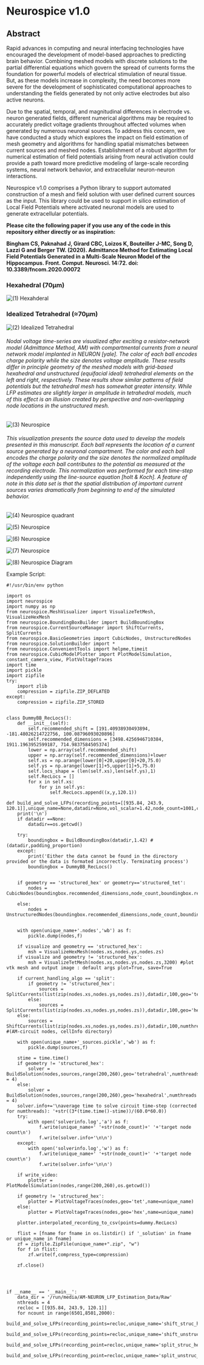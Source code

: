 # Neurospice v1.0

## Abstract
Rapid advances in computing and neural interfacing technologies have encouraged the development of model-based approaches to predicting brain behavior. Combining meshed models with discrete solutions to the partial differential equations which govern the spread of currents forms the foundation for powerful models of electrical stimulation of neural tissue. But, as these models increase in complexity, the need becomes more severe for the development of sophisticated computational approaches to understanding the fields generated by not only active electrodes but also active neurons. 

Due to the spatial, temporal, and magnitudinal differences in electrode vs. neuron generated fields, different numerical algorithms may be required to accurately predict voltage gradients throughout affected volumes when generated by numerous neuronal sources. To address this concern, we have conducted a study which explores the impact on field estimation of mesh geometry and algorithms for handling spatial mismatches between current sources and meshed nodes. Establishment of a robust algorithm for numerical estimation of field potentials arising from neural activation could provide a path toward more predictive modeling of large-scale recording systems, neural network behavior, and extracellular neuron-neuron interactions.

Neurospice v1.0 comprises a Python library to support automated construction of a mesh and field solution with user defined current sources as the input. This library could be used to support in silico estimation of Local Field Potentials where activated neuronal models are used to generate extracellular potentials.


**Please cite the following paper if you use any of the code in this repository either directly or as inspiration:**

**Bingham CS, Paknahad J, Girard CBC, Loizos K, Bouteiller J-MC, Song D, Lazzi G and Berger TW. (2020). Admittance Method for Estimating Local Field Potentials Generated in a Multi-Scale Neuron Model of the Hippocampus. Front. Comput. Neurosci. 14:72. doi: 10.3389/fncom.2020.00072**


### Hexahedral (70µm)

![(1) Hexahderal](https://user-images.githubusercontent.com/7799699/87974584-4a620900-ca98-11ea-8dfd-07da7c086ba7.gif)


### Idealized Tetrahedral (≈70µm)

![(2) Idealized Tetrahedral](https://user-images.githubusercontent.com/7799699/87972655-484a7b00-ca95-11ea-8214-244e0fbb817b.gif) 

###### Nodal voltage time-series are visualized after exciting a resistor-network model (Admittance Method, AM) with compartmental currents from a neural network model implanted in NEURON [yale]. The color of each ball encodes charge polarity while the size denotes voltage amplitude. These results differ in principle geometry of the meshed models with grid-based hexahedral and unstructured (equifacial ideal) tetrahedral elements on the left and right, respectively. These results show similar patterns of field potentials but the tetrahedral mesh has somewhat greater intensity. While LFP estimates are slightly larger in amplitude in tetrahedral models, much of this effect is an illusion created by perspective and non-overlapping node locations in the unstructured mesh.

![(3) Neurospice](https://user-images.githubusercontent.com/7799699/87972759-70d27500-ca95-11ea-8aa2-18725a2fa3dc.gif)

###### This visualization presents the source data used to develop the models presented in this manuscript. Each ball represents the location of a current source generated by a neuronal compartment. The color and each ball encodes the charge polarity and the size denotes the normalized amplitude of the voltage each ball contributes to the potential as measured at the recording electrode. This normalization was performed for each time-step independently using the line-source equation [holt & Koch]. A feature of note in this data set is that the spatial distribution of important current sources varies dramatically from beginning to end of the simulated behavior.


![(4) Neurospice quadrant](https://user-images.githubusercontent.com/7799699/87974382-fd7e3280-ca97-11ea-8557-531b1c5ef9d0.jpg)

![(5) Neurospice ](https://user-images.githubusercontent.com/7799699/87973143-11c13000-ca96-11ea-94b2-b89ff60b10c7.jpg)

![(6) Neurospice](https://user-images.githubusercontent.com/7799699/87973438-8300e300-ca96-11ea-97a8-36f51d4cc912.jpg)

![(7) Neurospice](https://user-images.githubusercontent.com/7799699/87973730-f6a2f000-ca96-11ea-9cd0-8b7c90591e22.jpg)

![(8) Neurospice Diagram](https://user-images.githubusercontent.com/7799699/87973796-10dcce00-ca97-11ea-9fa2-2900ab6f7f50.jpg)

Example Script:

```
#!/usr/bin/env python

import os
import neurospice
import numpy as np
from neurospice.MeshVisualizer import VisualizeTetMesh, VisualizeHexMesh
from neurospice.BoundingBoxBuilder import BuildBoundingBox
from neurospice.CurrentSourceManager import ShiftCurrents, SplitCurrents
from neurospice.BasicGeometries import CubicNodes, UnstructuredNodes
from neurospice.SolutionBuilder import *
from neurospice.ConvenientTools import helpme,timeit
from neurospice.CubicModelPlotter import PlotModelSimulation, constant_camera_view, PlotVoltageTraces
import time
import pickle
import zipfile
try:
    import zlib
    compression = zipfile.ZIP_DEFLATED
except:
    compression = zipfile.ZIP_STORED


class DummyBB_RecLocs():
	def __init__(self):
		self.recommended_shift = [191.40938930493894, -181.48026214722756, 100.08796093020896]
		self.recommended_dimensions = [3498.4256946710384, 1911.1963952599187, 714.9837584505374]
		lower = np.array(self.recommended_shift)
		upper = np.array(self.recommended_dimensions)+lower
		self.xs = np.arange(lower[0]+20,upper[0]+20,75.0)
		self.ys = np.arange(lower[1]+5,upper[1]+5,75.0)
		self.locs_shape = (len(self.xs),len(self.ys),1)
		self.RecLocs = []
		for x in self.xs:
			for y in self.ys:
				self.RecLocs.append((x,y,120.1))

def build_and_solve_LFPs(recording_points=[[935.84, 243.9, 120.1]],unique_name=None,datadir=None,vol_scalar=1.42,node_count=1001,current_handling_algo='shift',geometry='structured_hex',visualize=False,threads=3,write_video=False):
	print('\n')
	if datadir ==None:
		datadir==os.getcwd()
	
	try:
		boundingbox = BuildBoundingBox(datadir,1.42) #(datadir,padding_proportion)
	except:
		print('Either the data cannot be found in the directory provided or the data is formated incorrectly. Terminating process')
		boundingbox = DummyBB_RecLocs()	
	
	
	if geometry == 'structured_hex' or geometry=='structured_tet':
		nodes = CubicNodes(boundingbox.recommended_dimensions,node_count,boundingbox.recommended_shift)
	
	else:
		nodes = UnstructuredNodes(boundingbox.recommended_dimensions,node_count,boundingbox.recommended_shift)
	
	
	with open(unique_name+'.nodes','wb') as f:
		pickle.dump(nodes,f)
	
	if visualize and geometry == 'structured_hex':
		msh = VisualizeHexMesh(nodes.xs,nodes.ys,nodes.zs)
	if visualize and geometry != 'structured_hex':
		msh = VisualizeTetMesh(nodes.xs,nodes.ys,nodes.zs,3200) #plot vtk mesh and output image : default args plot=True, save=True

	if current_handling_algo == 'split':
		if geometry != 'structured_hex':
			sources = SplitCurrents(list(zip(nodes.xs,nodes.ys,nodes.zs)),datadir,100,geo='tet',numthreads=threads)
		else:
			sources = SplitCurrents(list(zip(nodes.xs,nodes.ys,nodes.zs)),datadir,100,geo='hex',numthreads=threads)
	else:
		sources = ShiftCurrents(list(zip(nodes.xs,nodes.ys,nodes.zs)),datadir,100,numthreads=threads) #(AM-circuit nodes, cellInfo directory)
	
	with open(unique_name+'_sources.pickle','wb') as f:
		pickle.dump(sources,f)
	
	stime = time.time()
	if geometry != 'structured_hex':
		solver = BuildSolution(nodes,sources,range(200,260),geo='tetrahedral',numthreads = 4)
	else:
		solver = BuildSolution(nodes,sources,range(200,260),geo='hexahedral',numthreads = 4)
	solver.info+='\naverage time to solve circuit time-step (corrected for numthreads): '+str((3*(time.time()-stime))/(60.0*60.0))
	try:
		with open('solverinfo.log','a') as f:
			f.write(unique_name+' '+str(node_count)+' '+'target node count\n')
			f.write(solver.info+'\n\n')
	except:
		with open('solverinfo.log','w') as f:
			f.write(unique_name+' '+str(node_count)+' '+'target node count\n')
			f.write(solver.info+'\n\n')
	
	if write_video:
		plotter = PlotModelSimulation(nodes,range(200,260),os.getcwd())
	
	if geometry != 'structured_hex':
		plotter = PlotVoltageTraces(nodes,geo='tet',name=unique_name) 
	else:
		plotter = PlotVoltageTraces(nodes,geo='hex',name=unique_name) 
	
	plotter.interpolated_recording_to_csv(points=dummy.RecLocs)
	
	flist = [fname for fname in os.listdir() if '_solution' in fname or unique_name in fname]
	zf = zipfile.ZipFile(unique_name+".zip", "w")
	for f in flist:
		zf.write(f,compress_type=compression)
	
	zf.close()




if __name__ == '__main__':
	data_dir = '/run/media/AM-NEURON_LFP_Estimation_Data/Raw'
	nthreads = 4
	recloc = [[935.84, 243.9, 120.1]]
	for ncount in range(6501,8501,2000):
		build_and_solve_LFPs(recording_points=recloc,unique_name='shift_struc_hex_'+str(ncount),datadir=data_dir,node_count=ncount,current_handling_algo='shift',geometry='structured_hex',threads=nthreads)
		
build_and_solve_LFPs(recording_points=recloc,unique_name='shift_unstruc_tet_'+str(ncount),datadir=data_dir,node_count=ncount,current_handling_algo='shift',geometry='unstructured_tet',threads=nthreads)
				build_and_solve_LFPs(recording_point=recloc,unique_name='split_struc_hex_'+str(ncount),datadir=data_dir,node_count=ncount,current_handling_algo='split',geometry='structured_hex',threads=nthreads)
		
build_and_solve_LFPs(recording_point=recloc,unique_name='split_unstruc_tet_'+str(ncount),datadir=data_dir,node_count=ncount,current_handling_algo='split',geometry='unstructured_tet',threads=nthreads)

```
